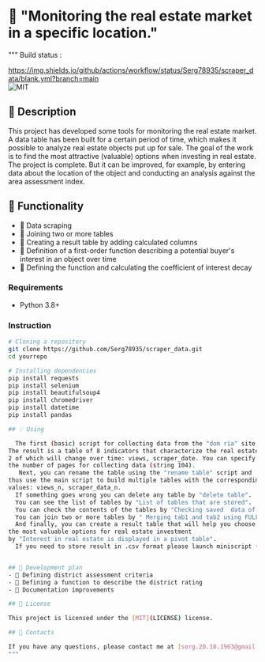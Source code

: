 # 📌 "Monitoring the real estate market in a specific location."

"""
Build status :

 https://img.shields.io/github/actions/workflow/status/Serg78935/scraper_data/blank.yml?branch=main        
![MIT](https://img.shields.io/github/license/Serg78935/scraper_data) 
                   
## 📖 Description 

   This project has developed some tools for monitoring the real estate market.
A data table has been built for a certain period of time,
which makes it possible to analyze real estate objects put up for sale.
The goal of the work is to find the most attractive (valuable) options 
when investing in real estate. The project is complete. But it can be improved,
for example, by entering data about the location of the object and 
conducting an analysis against the area assessment index.

## 🚀 Functionality

- 🔹 Data scraping
- 🔹 Joining two or more tables
- 🔹 Creating a result table by adding calculated columns
- 🔹 Definition of a first-order function describing 
      a potential buyer's interest in an object over time
- 🔹 Defining the function and calculating the coefficient of interest decay


### Requirements
- Python 3.8+

### Instruction
```bash
# Cloning a repository
git clone https://github.com/Serg78935/scraper_data.git
cd yourrepo

# Installing dependencies
pip install requests
pip install selenium
pip install beautifulsoup4
pip install chromedriver
pip install datetime
pip install pandas

## 💡 Using

  The first (basic) script for collecting data from the "dom ria" site.
The result is a table of 8 indicators that characterize the real estate object,
2 of which will change over time: views, scraper_date. You can specify 
the number of pages for collecting data (string 104).
   Next, you can rename the table using the "rename table" script and 
thus use the main script to build multiple tables with the corresponding 
values: views_n, scraper_data_n.
  If something goes wrong you can delete any table by "delete table".
  You can see the list of tables by "List of tables that are stored".
  You can check the contents of the tables by "Checking saved  data of all stored tables"
  You can join two or more tables by " Merging tab1 and tab2 using FULL OUTER JOIN".
  And finally, you can create a result table that will help you choose 
the most valuable options for real estate investment 
by "Interest in real estate is displayed in a pivot table".
  If you need to store result in .csv format please launch miniscript (string from 124 to 154).


## 📌 Development plan
- 📌 Defining district assessment criteria
- 📌 Defining a function to describe the district rating
- 📌 Documentation improvements

## 📝 License

This project is licensed under the [MIT](LICENSE) license.

## 🤝 Contacts

If you have any questions, please contact me at [serg.20.10.1963@gmail.com] or create an Issue in the repository.
"""
